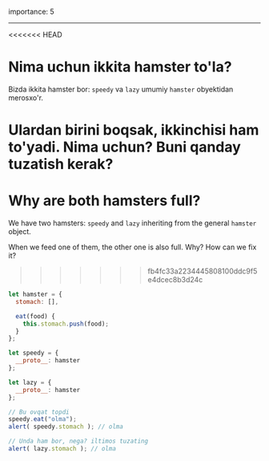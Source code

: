 importance: 5

---

<<<<<<< HEAD
# Nima uchun ikkita hamster to'la?
 
Bizda ikkita hamster bor: `speedy` va `lazy` umumiy `hamster` obyektidan merosxo'r.

Ulardan birini boqsak, ikkinchisi ham to'yadi. Nima uchun? Buni qanday tuzatish kerak?
=======
# Why are both hamsters full?

We have two hamsters: `speedy` and `lazy` inheriting from the general `hamster` object. 

When we feed one of them, the other one is also full. Why? How can we fix it?
>>>>>>> fb4fc33a2234445808100ddc9f5e4dcec8b3d24c

```js run
let hamster = {
  stomach: [],

  eat(food) {
    this.stomach.push(food);
  }
};

let speedy = {
  __proto__: hamster
};

let lazy = {
  __proto__: hamster
};

// Bu ovqat topdi
speedy.eat("olma");
alert( speedy.stomach ); // olma

// Unda ham bor, nega? iltimos tuzating
alert( lazy.stomach ); // olma
```

